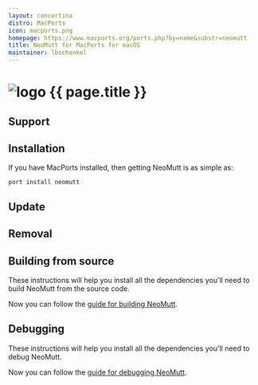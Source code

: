```yaml
---
layout: concertina
distro: MacPorts
icon: macports.png
homepage: https://www.macports.org/ports.php?by=name&substr=neomutt
title: NeoMutt for MacPorts for macOS
maintainer: lbschenkel
---
```


# ![logo](/images/distros/{{page.icon}}) {{ page.title }}

## Support <a class="offset" id="support"></a>

## Installation <a class="offset" id="install"></a>

If you have MacPorts installed, then getting NeoMutt is as simple as:

```
port install neomutt
```

## Update <a class="offset" id="update"></a>

## Removal <a class="offset" id="remove"></a>

## Building from source <a class="offset" id="build"></a>

These instructions will help you install all the dependencies you'll need to
build NeoMutt from the source code.

Now you can follow the [guide for building NeoMutt](/dev/build).

## Debugging <a class="offset" id="debug"></a>

These instructions will help you install all the dependencies you'll need to
debug NeoMutt.

Now you can follow the [guide for debugging NeoMutt](/dev/debug).

